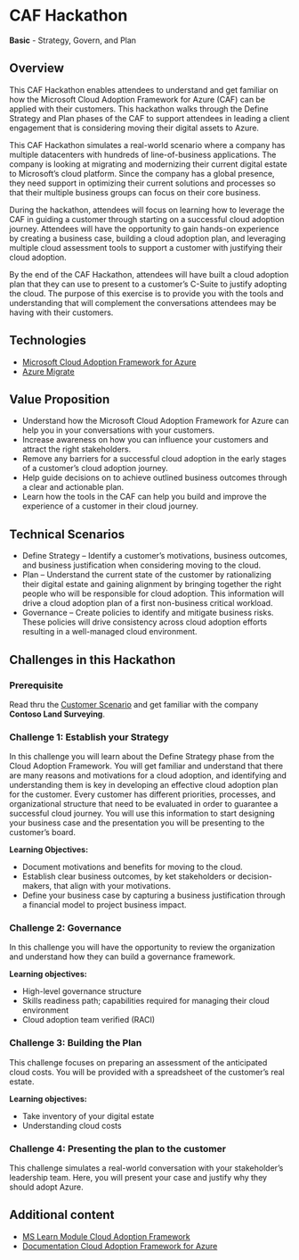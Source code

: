 # CAF Hackathon

**Basic** - Strategy, Govern, and Plan

## Overview

This CAF Hackathon enables attendees to understand and get familiar on how the Microsoft Cloud Adoption Framework for Azure (CAF) can be applied with their customers.  This hackathon walks through the Define Strategy and Plan phases of the CAF to support attendees in leading a client engagement that is considering moving their digital assets to Azure.
 
This CAF Hackathon simulates a real-world scenario where a company has multiple datacenters with hundreds of line-of-business applications.  The company is looking at migrating and modernizing their current digital estate to Microsoft’s cloud platform.  Since the company has a global presence, they need support in optimizing their current solutions and processes so that their multiple business groups can focus on their core business.

During the hackathon, attendees will focus on learning how to leverage the CAF in guiding a customer through starting on a successful cloud adoption journey.  Attendees will have the opportunity to gain hands-on experience by creating a business case, building a cloud adoption plan, and leveraging multiple cloud assessment tools to support a customer with justifying their cloud adoption.  

By the end of the CAF Hackathon, attendees will have built a cloud adoption plan that they can use to present to a customer’s C-Suite to justify adopting the cloud. The purpose of this exercise is to provide you with the tools and understanding that will complement the conversations attendees may be having with their customers.

## Technologies

- [Microsoft Cloud Adoption Framework for Azure](https://aka.ms/CAF)
- [Azure Migrate](https://docs.microsoft.com/azure/migrate/)

## Value Proposition

- Understand how the Microsoft Cloud Adoption Framework for Azure can help you in your conversations with your customers.  
- Increase awareness on how you can influence your customers and attract the right stakeholders.
- Remove any barriers for a successful cloud adoption in the early stages of a customer’s cloud adoption journey.
- Help guide decisions on to achieve outlined business outcomes through a clear and actionable plan.
- Learn how the tools in the CAF can help you build and improve the experience of a customer in their cloud journey.

## Technical Scenarios

- Define Strategy – Identify a customer’s motivations, business outcomes, and business justification when considering moving to the cloud.
- Plan – Understand the current state of the customer by rationalizing their digital estate and gaining alignment by bringing together the right people who will be responsible for cloud adoption.  This information will drive a cloud adoption plan of a first non-business critical workload.
- Governance – Create policies to identify and mitigate business risks.  These policies will drive consistency across cloud adoption efforts resulting in a well-managed cloud environment.

## Challenges in this Hackathon

### Prerequisite

Read thru the [Customer Scenario](./customer-scenario.md) and get familiar with the company **Contoso Land Surveying**.

### Challenge 1: Establish your Strategy

In this challenge you will learn about the Define Strategy phase from the Cloud Adoption Framework.  You will get familiar and understand that there are many reasons and motivations for a cloud adoption, and identifying and understanding them is key in developing an effective cloud adoption plan for the customer.  Every customer has different priorities, processes, and organizational structure that need to be evaluated in order to guarantee a successful cloud journey. You will use this information to start designing your business case and the presentation you will be presenting to the customer’s board.

**Learning Objectives:**

- Document motivations and benefits for moving to the cloud.
- Establish clear business outcomes, by ket stakeholders or decision-makers, that align with your motivations.
- Define your business case by capturing a business justification through a financial model to project business impact.

### Challenge 2: Governance

In this challenge you will have the opportunity to review the organization and understand how they can build a governance framework.

**Learning objectives:**

- High-level governance structure
- Skills readiness path; capabilities required for managing their cloud environment
- Cloud adoption team verified (RACI)

### Challenge 3: Building the Plan

This challenge focuses on preparing an assessment of the anticipated cloud costs.  You will be provided with a spreadsheet of the customer’s real estate. 

**Learning objectives:**

- Take inventory of your digital estate
- Understanding cloud costs

### Challenge 4: Presenting the plan to the customer

This challenge simulates a real-world conversation with your stakeholder’s leadership team.  Here, you will present your case and justify why they should adopt Azure.

## Additional content

- [MS Learn Module Cloud Adoption Framework](https://docs.microsoft.com/learn/modules/microsoft-cloud-adoption-framework-for-azure/)
- [Documentation Cloud Adoption Framework for Azure](https://docs.microsoft.com/azure/cloud-adoption-framework/)

